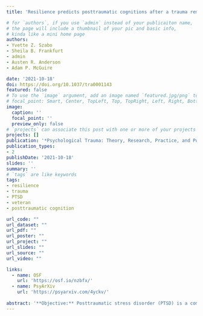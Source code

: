```yaml
---
title: 'Resilience predicts posttraumatic cognitions after a trauma reminder task and subsequent positive emotion induction among veterans with PTSD'

# for `authors`, if you use `admin` instead of your publicaiton name,
# the page will include a thumbnail of your pic and basic info,
# kinda like a mini home page
authors:
- Yvette Z. Szabo
- Sheila B. Frankfurt
- admin
- Austen R. Anderson
- Adam P. McGuire

date: '2021-10-18'
doi: https://doi.org/10.1037/tra0001143
featured: false
# To use the `image` argument, add an image named `featured.jpg/png` to your page's folder.
# focal_point: Smart, Center, TopLeft, Top, TopRight, Left, Right, BottomLeft, Bottom, BottomRight.
image:
  caption: ''
  focal_point: ''
  preview_only: false
# `projects` can associate this post with one or more of your projects
projects: []
publication: '*Psychological Trauma: Theory, Research, Practice, and Policy*'
publication_types:
- 2
publishDate: '2021-10-18'
slides: ''
summary: ''
# `tags` are like keywords
tags:
- resilience
- trauma
- PTSD
- veteran
- posttraumatic cognition

url_code: ""
url_dataset: ""
url_pdf: ""
url_poster: ""
url_project: ""
url_slides: ""
url_source: ""
url_video: ""

links:
  - name: OSF
    url: 'https://osf.io/nzbfx/'
  - name: PsyArXiv
    url: 'https://psyarxiv.com/4yckv/'    
    
abstract: '**Objective:** Posttraumatic stress disorder (PTSD) is a common problem for veterans. Resilience, the tendency to bounce back from difficult circumstances, is negatively associated with posttraumatic cognitions (PTCs) among individuals with a history of trauma, and thus it may be important to understand responses to trauma reminders. **Methods:** Using a quasi-experimental design, we examined the association between trait resilience and state PTCs in veterans with PTSD (*n* = 47, *M*<sub>age</sub> = 48.60, 91.8% male) at two points: following a written trauma narrative exposure (Time 1 [T1]), and following a subsequent positive distraction task (i.e., brief, positive video) (T2). **Results:** After controlling for PTSD symptom severity and combat exposure, resilience was negatively associated with PTCs at T1 $(\Delta R^2 = .19)$ and T2 $(\Delta R^2 = .13)$. However, resilience was a poor predictor of change in PTCs from T1 to T2. We also examined the relationship between resilience and subtypes of PTCs: resilience was associated with negative views of the self $($ T1, $\Delta R^2 = .24)$ but not negative views of the world or self-blame $($ T1, $\Delta R^{2s} \leq .07)$; these results were consistent at T2. **Conclusions:** Thus, resilience may buffer against negative trauma-related cognitions after trauma recall. Future research could examine whether resilience-building exercises reduce negative PTCs after trauma reminders among veterans. Additional research is needed to generalize to other trauma-exposed populations.'
---
```


